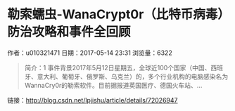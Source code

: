 # 勒索蠕虫-WanaCrypt0r（比特币病毒）防治攻略和事件全回顾
作者：u010321471
日期：2017-05-14 23:31
浏览量：6322
> 简介：1 事件背景2017年5月12日星期五，全球近100个国家（中国、西班牙、意大利、葡萄牙、俄罗斯、乌克兰）的，多个行业机构的电脑感染名为WannaCry0r的勒索软件。目前据报道英国医疗、德国火车站、...

 链接：http://blog.csdn.net/lpjishu/article/details/72026947
